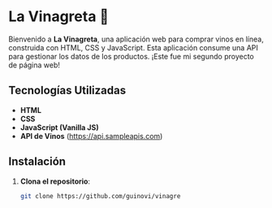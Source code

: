 # La Vinagreta 🍷

Bienvenido a **La Vinagreta**, una aplicación web para comprar vinos en línea, construida con HTML, CSS y JavaScript. Esta aplicación consume una API para gestionar los datos de los productos. ¡Este fue mi segundo proyecto de página web!

## Tecnologías Utilizadas

- **HTML**
- **CSS**
- **JavaScript (Vanilla JS)**
- **API de Vinos** (https://api.sampleapis.com)

## Instalación

1. **Clona el repositorio**:
   ```sh
   git clone https://github.com/guinovi/vinagre
